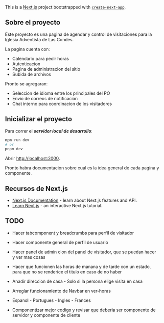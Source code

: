 This is a [Next.js](https://nextjs.org) project bootstrapped with [`create-next-app`](https://nextjs.org/docs/app/api-reference/cli/create-next-app).

## Sobre el proyecto
Este proyecto es una pagina de agendar y control de visitaciones para la Iglesia Adventista de Las Condes.

La pagina cuenta con:
- Calendario para pedir horas
- Autenticacion
- Pagina de administracion del sitio
- Subida de archivos

Pronto se agregaran:
- Seleccion de idioma entre los principales del PO
- Envio de correos de notificacion
- Chat interno para coordinacion de los visitadores

## Inicializar el proyecto

Para correr el ***servidor local de desarrollo***:

```bash
npm run dev
# or
pnpm dev
```

Abrir [http://localhost:3000](http://localhost:3000).

Pronto habra documentacion sobre cual es la idea general de cada pagina y componente.

## Recursos de Next.js

- [Next.js Documentation](https://nextjs.org/docs) - learn about Next.js features and API.
- [Learn Next.js](https://nextjs.org/learn) - an interactive Next.js tutorial.

## TODO
- Hacer tabcomponent y breadcrumbs para perfil de visitador
- Hacer componente general de perfil de usuario
- Hacer panel de admin clon del panel de visitador, que se puedan hacer y ver mas cosas

- Hacer que funcionen las horas de manana y de tarde con un estado, para que no se renderice el titulo en caso de no haber
- Anadir direccion de casa - Solo si la persona elige visita en casa
- Arreglar funcionamiento de Navbar en ver-horas
- Espanol - Portugues - Ingles - Frances
- Componentizar mejor codigo y revisar que deberia ser componente de servidor y componente de cliente